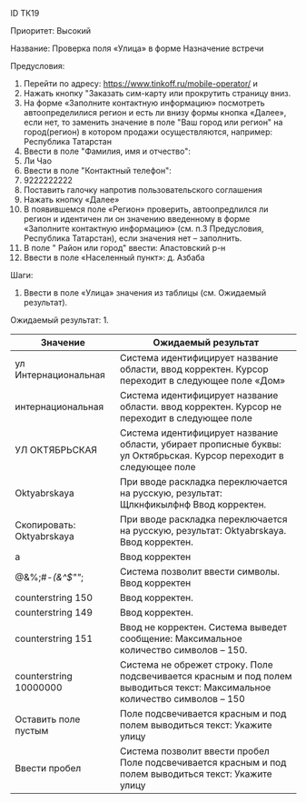 ID		ТК19

Приоритет:	Высокий

Название: 	Проверка поля «Улица» в форме Назначение встречи

Предусловия:

1.	Перейти по адресу: https://www.tinkoff.ru/mobile-operator/ и 
2.	Нажать кнопку "Заказать сим-карту или прокрутить страницу вниз.
3.	На форме «Заполните контактную информацию» посмотреть автоопределилися регион и есть ли внизу формы кнопка «Далее», если нет, то заменить значение в поле "Ваш город или регион" на город(регион) в котором продажи осуществляются, например: Республика Татарстан
4.	Ввести в поле "Фамилия, имя и отчество": 
5.	Ли Чао
6.	Ввести в поле "Контактный телефон": 
7.	9222222222
8.	Поставить галочку напротив пользовательского соглашения 
9.	Нажать кнопку «Далее»
10.	В появившемся поле «Регион» проверить, автоопредлился ли регион и идентичен ли он значению введенному в форме «Заполните контактную информацию» (см. п.3 Предусловия, Республика Татарстан), если значения нет – заполнить.
11.	В поле " Район или город" ввести: Апастовский р-н
12.	Ввести в поле «Населенный пункт»: д. Азбаба

Шаги:
1.	Ввести в поле «Улица» значения из таблицы (см. Ожидаемый результат).

Ожидаемый результат:
1.	

|    Значение                     |    Ожидаемый результат                                                                                                                |
|---------------------------------|---------------------------------------------------------------------------------------------------------------------------------------|
|    ул Интернациональная         |    Система идентифицирует название области, ввод   корректен.   Курсор переходит в следующее поле «Дом»                               |
|    интернациональная            |    Система идентифицирует название области. ввод   корректен.   Курсор не переходит в следующее поле                                  |
|    УЛ ОКТЯБРЬСКАЯ               |    Система идентифицирует название области, убирает   прописные буквы: ул Октябрьская.    Курсор переходит в следующее поле           |
|    Oktyabrskaya                 |    При вводе раскладка переключается на русскую,   результат: Щлкнфикылфнф   Ввод корректен.                                          |
|    Скопировать: Oktyabrskaya    |    При вводе раскладка переключается на русскую,   результат: Oktyabrskaya.   Ввод корректен.                                         |
|    а                            |    Ввод корректен                                                                                                                     |
|     @&%;#-*(&^$""*;             |    Система позволит ввести символы.   Ввод корректен                                                                                  |
|     counterstring 150           |    Ввод корректен.                                                                                                                    |
|    counterstring 149            |    Ввод корректен.                                                                                                                    |
|    counterstring 151            |    Ввод не корректен.   Система выведет сообщение: Максимальное количество символов – 150.                                            |
|    counterstring 10000000       |    Система не обрежет строку.   Поле подсвечивается красным и под полем выводиться   текст: Максимальное количество символов – 150    |
|    Оставить поле пустым         |    Поле подсвечивается красным и под полем выводиться   текст: Укажите улицу                                                          |
|    Ввести пробел                |    Система позволит ввести пробел    Поле подсвечивается красным и под полем выводиться   текст: Укажите улицу                        |
